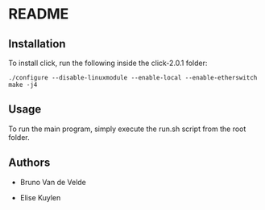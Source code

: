 # README

## Installation

To install click, run the following inside the click-2.0.1 folder:

    ./configure --disable-linuxmodule --enable-local --enable-etherswitch
    make -j4


## Usage

To run the main program, simply execute the run.sh script from the root folder.


## Authors

* Bruno Van de Velde

* Elise Kuylen
